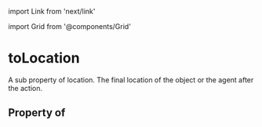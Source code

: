 import Link from 'next/link'
  
import Grid from '@components/Grid'

# toLocation

A sub property of location. The final location of the object or the agent after the action.

## Property of




